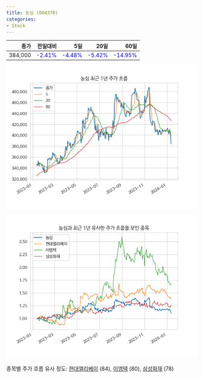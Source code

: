 ```yaml
---
title: 농심 (004370)
categories:
- Stock
---
```


|종가|전일대비|5일|20일|60일|
|---:|-------:|--:|---:|---:|
|384,000|<span style="color: blue">-2.41%</span>|<span style="color: blue">-4.48%</span>|<span style="color: blue">-5.42%</span>|<span style="color: blue">-14.95%</span>|


<!-- more -->

![004370](/assets/images/stock/004370.png)

![004370](/assets/images/stock/004370_sim.png)

종목별 주가 흐름 유사 정도:
[현대엘리베이](/stock/017800/) (84),
[이엠텍](/stock/091120/) (80),
[삼성화재](/stock/000810/) (78)